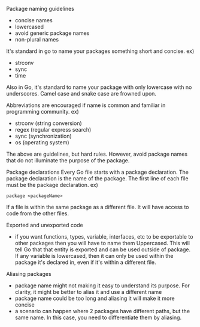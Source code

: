 Package naming guidelines
- concise names
- lowercased
- avoid generic package names
- non-plural names

It's standard in go to name your packages something short and concise.
ex) 
- strconv
- sync
- time

Also in Go, it's standard to name your package with only lowercase with no underscores. Camel case and snake case are frowned upon.

Abbreviations are encouraged if name is common and familiar in programming community.
ex)
- strconv (string conversion)
- regex (regular express search)
- sync (synchronization)
- os (operating system)

The above are guidelines, but hard rules. However, avoid package names that do not illuminate the purpose of the package.

Package declarations
Every Go file starts with a package declaration. The package declaration is the name of the package. The first line of each file must be the package declaration. 
ex)
```
package <packageName>
```

If a file is within the same package as a different file. It will have access to code from the other files. 

Exported and unexported code
- if you want functions, types, variable, interfaces, etc to be exportable to other packages then you will have to name them Uppercased. This will tell Go that that entity is exported and can be used outside of package. If any variable is lowercased, then it can only be used within the package it's declared in, even if it's within a different file.

Aliasing packages
- package name might not making it easy to understand its purpose. For clarity, it might be better to alias it and use a different name
- package name could be too long and aliasing it will make it more concise
- a scenario can happen where 2 packages have different paths, but the same name. In this case, you need to differentiate them by aliasing.